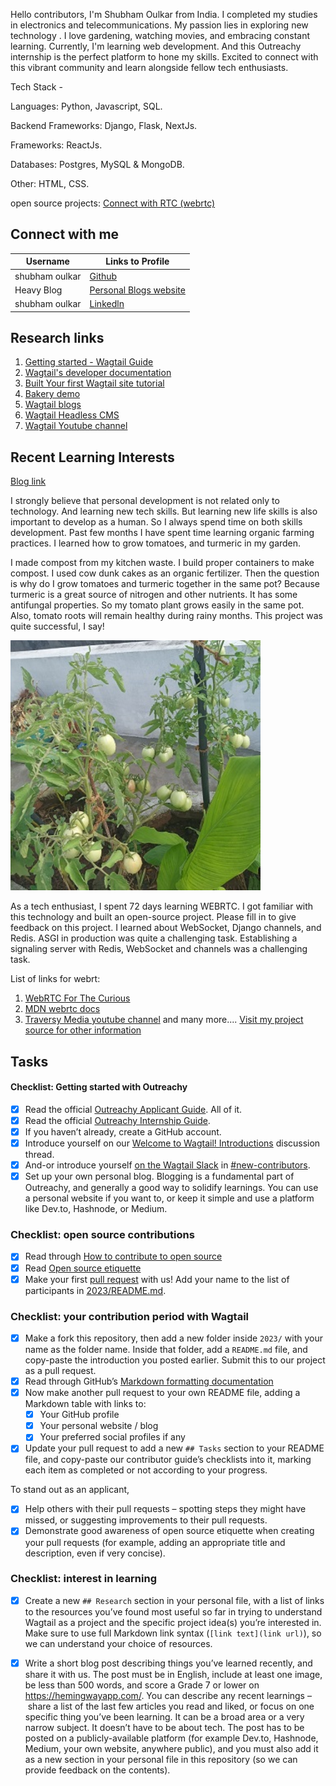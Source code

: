 
Hello contributors, I'm Shubham Oulkar from India. I completed my studies in electronics and telecommunications. 
My passion lies in exploring new technology . I love gardening, watching movies, and embracing constant learning. 
Currently, I'm learning  web development. And this Outreachy internship is the perfect platform to hone my skills. 
Excited to connect with this vibrant community and learn alongside fellow tech enthusiasts.

Tech Stack -

Languages: Python, Javascript, SQL. 

Backend Frameworks: Django, Flask, NextJs.

Frameworks: ReactJs. 

Databases: Postgres, MySQL & MongoDB.

Other: HTML, CSS.

open source projects: [Connect with RTC (webrtc)](https://connect-rtc.onrender.com/)


## Connect with me
| Username | Links to Profile | 
| -------- | -------- | 
| shubham oulkar| [Github](https://github.com/ShubhamOulkar)  | 
| Heavy Blog | [Personal Blogs website](https://heavy-blog.onrender.com/) | 
| shubham oulkar | [Linkedln](https://www.linkedin.com/in/shubham-oulkar-372797217/) | 


## Research links
1. [Getting started - Wagtail Guide](https://guide.wagtail.org/en-latest/getting-started/)
2. [Wagtail's developer documentation](https://docs.wagtail.org/en/stable/)
3. [Built Your first Wagtail site tutorial](https://docs.wagtail.org/en/stable/getting_started/tutorial.html)
4. [Bakery demo](https://github.com/wagtail/bakerydemo)
5. [Wagtail blogs](https://wagtail.org/blog/)
6. [Wagtail Headless CMS](https://wagtail.org/headless-cms/)
7. [Wagtail Youtube channel](https://www.youtube.com/channel/UCXsuEmvisPzuJPaIdpVM0yg)


## Recent Learning Interests
[Blog link](https://heavy-blog.onrender.com/post/3)

I strongly believe that personal development is not related only to technology. And learning new tech skills. But learning new life skills is also important to develop as a human. So I always spend time on both skills development. Past few months I have spent time learning organic farming practices. I learned how to grow tomatoes, and turmeric in my garden. 

I made compost from my kitchen waste. I build proper containers to make compost. I used cow dunk cakes as an organic fertilizer. Then the question is why do I grow tomatoes and turmeric together in the same pot? Because turmeric is a great source of nitrogen and other nutrients. It has some antifungal properties. So my tomato plant grows easily in the same pot. Also, tomato roots will remain healthy during rainy months. This project was quite successful, I say!

<img src="https://github.com/ShubhamOulkar/buy-new-home/blob/main/img/20230927_080433.jpg" alt="drawing" width="400"/>

As a tech enthusiast, I spent 72 days learning WEBRTC. I got familiar with this technology and built an open-source project. Please fill in to give feedback on this project.  I learned about WebSocket, Django channels, and Redis. ASGI in production was quite a challenging task. Establishing a signaling server with Redis, WebSocket and channels was a challenging task.

List of links for webrt:
1. [WebRTC For The Curious](https://webrtcforthecurious.com/)
2. [MDN webrtc docs](https://developer.mozilla.org/en-US/docs/Web/API/WebRTC_API)
3. [Traversy Media youtube channel](https://www.youtube.com/watch?v=QsH8FL0952k&t=3601s)
and many more.... [Visit my project source for other information](https://github.com/ShubhamOulkar/Video-Conferencing-Web-App) 

## Tasks

#### Checklist: Getting started with Outreachy

- [x] Read the official [Outreachy Applicant Guide](https://www.outreachy.org/docs/applicant/). All of it.
- [x] Read the official [Outreachy Internship Guide](https://www.outreachy.org/docs/internship/).
- [x] If you haven’t already, create a GitHub account.
- [x] Introduce yourself on our [Welcome to Wagtail! Introductions](https://github.com/wagtail/outreachy/discussions/1) discussion thread.
- [x] And-or introduce yourself [on the Wagtail Slack](https://github.com/wagtail/wagtail/wiki/Slack) in [#new-contributors](https://github.com/wagtail/wagtail/wiki/Slack#new-contributors).
- [x] Set up your own personal blog. Blogging is a fundamental part of Outreachy, and generally a good way to solidify learnings. You can use a personal website if you want to, or keep it simple and use a platform like Dev.to, Hashnode, or Medium.

### Checklist: open source contributions

- [x] Read through [How to contribute to open source](https://opensource.guide/how-to-contribute/)
- [x] Read [Open source etiquette](https://developer.mozilla.org/en-US/docs/MDN/Community/Open_source_etiquette)
- [x] Make your first [pull request](https://docs.github.com/en/pull-requests/collaborating-with-pull-requests/proposing-changes-to-your-work-with-pull-requests/creating-a-pull-request) with us! Add your name to the list of participants in [2023/README.md](2023/README.md).

### Checklist: your contribution period with Wagtail

- [x] Make a fork this repository, then add a new folder inside `2023/` with your name as the folder name. Inside that folder, add a `README.md` file, and copy-paste the introduction you posted earlier. Submit this to our project as a pull request.
- [x] Read through GitHub’s [Markdown formatting documentation](https://docs.github.com/en/get-started/writing-on-github/getting-started-with-writing-and-formatting-on-github/basic-writing-and-formatting-syntax)
- [x] Now make another pull request to your own README file, adding a Markdown table with links to:
  - [x] Your GitHub profile
  - [x] Your personal website / blog
  - [x] Your preferred social profiles if any
- [x] Update your pull request to add a new `## Tasks` section to your README file, and copy-paste our contributor guide’s checklists into it, marking each item as completed or not according to your progress.

To stand out as an applicant,

- [x] Help others with their pull requests – spotting steps they might have missed, or suggesting improvements to their pull requests.
- [x] Demonstrate good awareness of open source etiquette when creating your pull requests (for example, adding an appropriate title and description, even if very concise).

### Checklist: interest in learning

- [x] Create a new `## Research` section in your personal file, with a list of links to the resources you’ve found most useful so far in trying to understand Wagtail as a project and the specific project idea(s) you’re interested in. Make sure to use full Markdown link syntax (`[link text](link url)`), so we can understand your choice of resources.
- [x] Write a short blog post describing things you’ve learned recently, and share it with us. The post must be in English, include at least one image, be less than 500 words, and score a Grade 7 or lower on <https://hemingwayapp.com/>. You can describe any recent learnings – share a list of the last few articles you read and liked, or focus on one specific thing you’ve been learning. It can be a broad area or a very narrow subject. It doesn’t have to be about tech. The post has to be posted on a publicly-available platform (for example Dev.to, Hashnode, Medium, your own website, anywhere public), and you must also add it as a new section in your personal file in this repository (so we can provide feedback on the contents).


